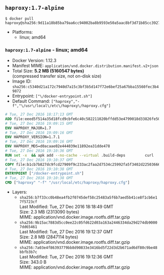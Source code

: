 ## `haproxy:1.7-alpine`

```console
$ docker pull haproxy@sha256:9d11a18b85ba79aa6cc94002ba8b9593e50a5aac8bf3d71b85cc3927bf27ea84
```

-	Platforms:
	-	linux; amd64

### `haproxy:1.7-alpine` - linux; amd64

-	Docker Version: 1.12.3
-	Manifest MIME: `application/vnd.docker.distribution.manifest.v2+json`
-	Total Size: **5.2 MB (5160547 bytes)**  
	(compressed transfer size, not on-disk size)
-	Image ID: `sha256:c5340d21a172c7940d7a15c3bf3b5d147f72e6bef25a67bba15560fec3b49872`
-	Entrypoint: `["\/docker-entrypoint.sh"]`
-	Default Command: `["haproxy","-f","\/usr\/local\/etc\/haproxy\/haproxy.cfg"]`

```dockerfile
# Tue, 27 Dec 2016 18:17:13 GMT
ADD file:eeed5f514a35d18fcd9cbfe6c40c582211020bffdd53e4799018d33826fe5067 in / 
# Tue, 27 Dec 2016 19:09:15 GMT
ENV HAPROXY_MAJOR=1.7
# Tue, 27 Dec 2016 19:09:16 GMT
ENV HAPROXY_VERSION=1.7.1
# Tue, 27 Dec 2016 19:09:16 GMT
ENV HAPROXY_MD5=d0acaae02e444039e11892ea31dde478
# Tue, 27 Dec 2016 19:10:36 GMT
RUN set -x 	&& apk add --no-cache --virtual .build-deps 		curl 		gcc 		libc-dev 		linux-headers 		make 		openssl-dev 		pcre-dev 		zlib-dev 	&& curl -SL "http://www.haproxy.org/download/${HAPROXY_MAJOR}/src/haproxy-${HAPROXY_VERSION}.tar.gz" -o haproxy.tar.gz 	&& echo "${HAPROXY_MD5}  haproxy.tar.gz" | md5sum -c 	&& mkdir -p /usr/src 	&& tar -xzf haproxy.tar.gz -C /usr/src 	&& mv "/usr/src/haproxy-$HAPROXY_VERSION" /usr/src/haproxy 	&& rm haproxy.tar.gz 	&& make -C /usr/src/haproxy 		TARGET=linux2628 		USE_PCRE=1 PCREDIR= 		USE_OPENSSL=1 		USE_ZLIB=1 		all 		install-bin 	&& mkdir -p /usr/local/etc/haproxy 	&& cp -R /usr/src/haproxy/examples/errorfiles /usr/local/etc/haproxy/errors 	&& rm -rf /usr/src/haproxy 	&& runDeps="$( 		scanelf --needed --nobanner --recursive /usr/local 			| awk '{ gsub(/,/, "\nso:", $2); print "so:" $2 }' 			| sort -u 			| xargs -r apk info --installed 			| sort -u 	)" 	&& apk add --virtual .haproxy-rundeps $runDeps 	&& apk del .build-deps
# Tue, 27 Dec 2016 19:10:37 GMT
COPY file:b1cb7b827dc9fcd27909f9c233ac2faa2d7534c25992fa5f3402d22503666d6d in / 
# Tue, 27 Dec 2016 19:10:38 GMT
ENTRYPOINT ["/docker-entrypoint.sh"]
# Tue, 27 Dec 2016 19:10:38 GMT
CMD ["haproxy" "-f" "/usr/local/etc/haproxy/haproxy.cfg"]
```

-	Layers:
	-	`sha256:b7f33cc0b48ea4fb2f0745def58c25483a5f6b7aed5b41ce8f1cb6e17f5723cf`  
		Last Modified: Tue, 27 Dec 2016 18:18:49 GMT  
		Size: 2.3 MB (2313090 bytes)  
		MIME: application/vnd.docker.image.rootfs.diff.tar.gzip
	-	`sha256:9b15ac7883d5cc0ee22c05fd622d03a163a2446334da29d274db90007dd65461`  
		Last Modified: Tue, 27 Dec 2016 19:12:37 GMT  
		Size: 2.8 MB (2847114 bytes)  
		MIME: application/vnd.docker.image.rootfs.diff.tar.gzip
	-	`sha256:7a03e4f86393779bb8d90833e3416bd5f22d3d2b671ad6df80c9be48bbfb3b7c`  
		Last Modified: Tue, 27 Dec 2016 19:12:36 GMT  
		Size: 343.0 B  
		MIME: application/vnd.docker.image.rootfs.diff.tar.gzip
